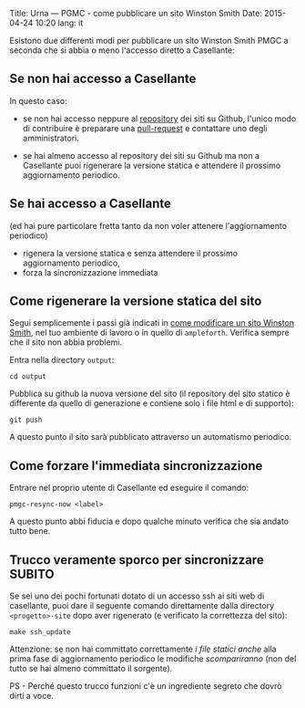 Title: Urna — PGMC - come pubblicare un sito Winston Smith
Date: 2015-04-24 10:20
lang: it

Esistono due differenti modi per pubblicare un sito Winston Smith PMGC a seconda che si abbia o meno l'accesso diretto a Casellante:


## Se non hai accesso a Casellante

In questo caso:

- se non hai accesso neppure al [repository](https://github.com/progettowinstonsmith) dei siti su Github, l'unico modo di contribuire è preparare una [pull-request](https://help.github.com/articles/creating-a-pull-request/) e contattare uno degli amministratori.

- se hai almeno accesso al repository dei siti su Github ma non a Casellante puoi rigenerare la versione statica e attendere il prossimo aggiornamento periodico.

## Se hai accesso a Casellante

(ed hai pure particolare fretta tanto da non voler attenere l'aggiornamento periodico)

- rigenera la versione statica e senza attendere il prossimo aggiornamento periodico,
- forza la sincronizzazione immediata


## Come rigenerare la versione statica del sito

Segui semplicemente i passi già indicati in [come modificare un sito Winston Smith](/urna-pgmc-come-modificare-un-sito-winston-smith.html), nel tuo ambiente di lavoro o in quello di `ampleforth`. Verifica sempre che il sito non abbia problemi.

Entra nella directory `output`:

	cd output

Pubblica su github la nuova versione del sito (il repository del sito statico è differente da quello di generazione e contiene solo i file html e di supporto):

	git push

A questo punto il sito sarà pubblicato  attraverso un automatismo periodico.

## Come forzare l'immediata sincronizzazione

Entrare nel proprio utente di Casellante ed eseguire il comando:

	pmgc-resync-now <label>

A questo punto abbi fiducia e dopo qualche minuto verifica che sia andato tutto bene.


## Trucco veramente sporco per sincronizzare SUBITO

Se sei uno dei pochi fortunati dotato di un accesso ssh ai siti web di casellante, puoi dare il seguente comando direttamente dalla directory `<progetto>-site` dopo aver rigenerato (e verificato la correttezza del sito):

	make ssh_update

Attenzione: se non hai committato correttamente *i file statici anche* alla prima fase di aggiornamento periodico le modifiche _scompariranno_ (non del tutto se hai almeno committato il sorgente).

PS - Perché questo trucco funzioni c'è un ingrediente segreto che dovrò dirti a voce.
